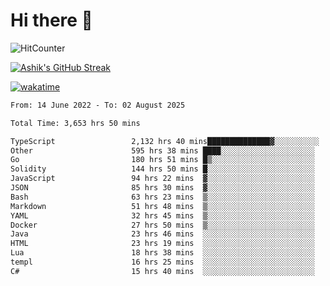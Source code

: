 # Hi there 👋

![HitCounter](https://hits.seeyoufarm.com/api/count/incr/badge.svg?url=https%3A%2F%2Fgithub.com%2Fashrhmn1212%2Fhit-counter)

<!-- ![Contribution Graph](https://github-readme-activity-graph.cyclic.app/graph?username=ashrhmn) -->


<!-- [![Top Langs](https://github-readme-stats.vercel.app/api/top-langs/?username=ashrhmn&layout=compact&theme=synthwave&langs_count=10&card_width=445)](https://github.com/anuraghazra/github-readme-stats) -->

[![Ashik's GitHub Streak](https://github-readme-streak-stats.herokuapp.com/?user=ashrhmn&theme=blood&fire=DD7F1C&background=151515&dates=9f9f9f&border=DD2727)](https://git.io/streak-stats)

<!-- ![Ashik's GitHub stats](https://github-readme-stats.vercel.app/api/?username=ashrhmn&show_icons=true&title_color=fff&icon_color=79ff97&text_color=9f9f9f&bg_color=151515) -->

[![wakatime](https://wakatime.com/badge/user/3df86613-ba63-4631-8e65-0ff18e7becad.svg)](https://wakatime.com/@3df86613-ba63-4631-8e65-0ff18e7becad)

<!--START_SECTION:waka-->

```txt
From: 14 June 2022 - To: 02 August 2025

Total Time: 3,653 hrs 50 mins

TypeScript                 2,132 hrs 40 mins██████████████▓░░░░░░░░░░   58.37 %
Other                      595 hrs 38 mins ████░░░░░░░░░░░░░░░░░░░░░   16.30 %
Go                         180 hrs 51 mins █▒░░░░░░░░░░░░░░░░░░░░░░░   04.95 %
Solidity                   144 hrs 50 mins █░░░░░░░░░░░░░░░░░░░░░░░░   03.96 %
JavaScript                 94 hrs 22 mins  ▓░░░░░░░░░░░░░░░░░░░░░░░░   02.58 %
JSON                       85 hrs 30 mins  ▓░░░░░░░░░░░░░░░░░░░░░░░░   02.34 %
Bash                       63 hrs 23 mins  ▒░░░░░░░░░░░░░░░░░░░░░░░░   01.74 %
Markdown                   51 hrs 48 mins  ▒░░░░░░░░░░░░░░░░░░░░░░░░   01.42 %
YAML                       32 hrs 45 mins  ▒░░░░░░░░░░░░░░░░░░░░░░░░   00.90 %
Docker                     27 hrs 50 mins  ▒░░░░░░░░░░░░░░░░░░░░░░░░   00.76 %
Java                       23 hrs 46 mins  ░░░░░░░░░░░░░░░░░░░░░░░░░   00.65 %
HTML                       23 hrs 19 mins  ░░░░░░░░░░░░░░░░░░░░░░░░░   00.64 %
Lua                        18 hrs 38 mins  ░░░░░░░░░░░░░░░░░░░░░░░░░   00.51 %
templ                      16 hrs 25 mins  ░░░░░░░░░░░░░░░░░░░░░░░░░   00.45 %
C#                         15 hrs 40 mins  ░░░░░░░░░░░░░░░░░░░░░░░░░   00.43 %
```

<!--END_SECTION:waka-->


<!--### Most Used Languages 
<img src="https://wakatime.com/share/@ashrhmn/24ecb986-5bf8-4607-af7f-0aab08908d8c.png" />

### Favourite Tools
<img src="https://wakatime.com/share/@ashrhmn/f4e08015-f3bc-460a-9228-95a3ba11c604.png" />-->
